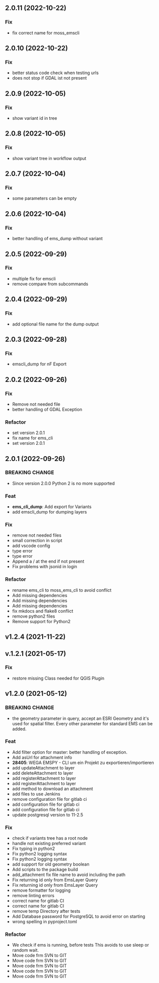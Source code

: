 ## 2.0.11 (2022-10-22)

### Fix

- fix correct name for moss_emscli

## 2.0.10 (2022-10-22)

### Fix

- better status code check when testing urls
- does not stop if GDAL ist not present

## 2.0.9 (2022-10-05)

### Fix

- show variant id in tree

## 2.0.8 (2022-10-05)

### Fix

- show variant tree in workflow output

## 2.0.7 (2022-10-04)

### Fix

- some parameters can be empty

## 2.0.6 (2022-10-04)

### Fix

- better handling of ems_dump without variant

## 2.0.5 (2022-09-29)

### Fix

- multiple fix for emscli
- remove compare from subcommands

## 2.0.4 (2022-09-29)

### Fix

- add optional file name for the dump output

## 2.0.3 (2022-09-28)

### Fix

- emscli_dump for nF Export

## 2.0.2 (2022-09-26)

### Fix

- Remove not needed file
- better handling of GDAL Exception

### Refactor

- set version 2.0.1
- fix name for ems_cli
- set version 2.0.1

## 2.0.1 (2022-09-26)

### BREAKING CHANGE

- Since version 2.0.0 Python 2 is no more supported

### Feat

- **ems_cli_dump**: Add export for Variants
- add emscli_dump for dumping layers

### Fix

- remove not needed files
- small correction in script
- add vscode config
- type error
- type error
- Append a / at the end if not present
- Fix problems with jsonid in login

### Refactor

- rename ems_cli to moss_ems_cli to avoid conflict
- Add missing dependencies
- Add missing dependencies
- Add missing dependencies
- fix mkdocs and flake8 conflict
- remove python2 files
- Remove support for Python2

## v1.2.4 (2021-11-22)

## v.1.2.1 (2021-05-17)

### Fix

- restore missing Class needed for QGIS Plugin

## v1.2.0 (2021-05-12)

### BREAKING CHANGE

- the geometry parameter in query, accept an ESRI Geometry and it's used for spatial filter. Every other parameter for standard EMS can be added.

### Feat

- Add filter option for master: better handling of exception.
- Add asUrl for attachment info
- **28405**: WEGA EMSPY - CLI um ein Projekt zu exportieren/importieren
- add updateAttachment to layer
- add deleteAttachment to layer
- add registerAttachment to layer
- add registerAttachment to layer
- add method to download an attachment
- add files to use Jenkins
- remove configuration file for gitlab ci
- add configuration file for gitlab ci
- add configuration file for gitlab ci
- update postgresql version to 11-2.5

### Fix

- check if variants tree has a root node
- handle not existing preferred variant
- Fix typing in python2
- Fix python2 logging syntax
- Fix python2 logging syntax
- add support for old geometry boolean
- Add scripts to the package build
- add_attachment fix file name to avoid including the path
- Fix returning id only from EmsLayer Query
- Fix returning id only from EmsLayer Query
- remove formatter for logging
- remove linting errors
- correct name for gitlab CI
- correct name for gitlab CI
- remove temp Directory after tests
- Add Database password for PostgreSQL to avoid error on starting
- wrong spelling in pyproject.toml

### Refactor

- We check if ems is running, before tests This avoids to use sleep or random wait.
- Move code frm SVN to GIT
- Move code frm SVN to GIT
- Move code frm SVN to GIT
- Move code frm SVN to GIT
- Move code frm SVN to GIT
